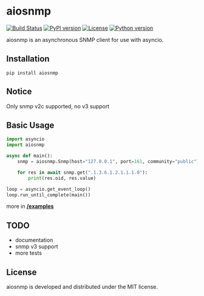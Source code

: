 # aiosnmp
[![Build Status](https://travis-ci.com/hh-h/aiosnmp.svg?branch=master)](https://travis-ci.com/hh-h/aiosnmp)
[![PyPI version](https://badge.fury.io/py/aiosnmp.svg)](https://badge.fury.io/py/aiosnmp)
[![License](https://img.shields.io/badge/license-MIT-brightgreen.svg)](https://img.shields.io/badge/license-MIT-brightgreen.svg)
[![Python version](https://img.shields.io/badge/python-3.6%2B-brightgreen.svg)](https://img.shields.io/badge/python-3.6%2B-brightgreen.svg)

aiosnmp is an asynchronous SNMP client for use with asyncio.

## Installation
```shell
pip install aiosnmp
```

## Notice
Only snmp v2c supported, no v3 support

## Basic Usage
```python
import asyncio
import aiosnmp

async def main():
    snmp = aiosnmp.Snmp(host="127.0.0.1", port=161, community="public")

    for res in await snmp.get(".1.3.6.1.2.1.1.1.0"):
        print(res.oid, res.value)

loop = asyncio.get_event_loop()
loop.run_until_complete(main())
```

more in [**/examples**](https://github.com/hh-h/aiosnmp/tree/master/aiosnmp)

## TODO
* documentation
* snmp v3 support
* more tests

## License
aiosnmp is developed and distributed under the MIT license.
